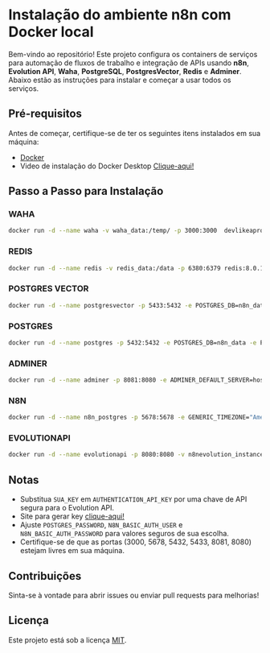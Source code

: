 # Instalação do ambiente n8n com Docker local

Bem-vindo ao repositório! Este projeto configura os containers de serviços para automação de fluxos de trabalho e integração de APIs usando **n8n**, **Evolution API**, **Waha**, **PostgreSQL**, **PostgresVector**, **Redis** e **Adminer**. Abaixo estão as instruções para instalar e começar a usar todos os serviços.

## Pré-requisitos

Antes de começar, certifique-se de ter os seguintes itens instalados em sua máquina:

- [Docker](https://docs.docker.com/get-docker/)
- Video de instalação do Docker Desktop [Clique-aqui!](https://youtu.be/ViNJ4GOqR4M?si=Mqa4blkZzpwnZ4x5)

## Passo a Passo para Instalação

### WAHA

```bash
docker run -d --name waha -v waha_data:/temp/ -p 3000:3000  devlikeapro/waha:noweb-2025.5.6
```

### REDIS

```bash
docker run -d --name redis -v redis_data:/data -p 6380:6379 redis:8.0.1 
```

### POSTGRES VECTOR

```bash
docker run -d --name postgresvector -p 5433:5432 -e POSTGRES_DB=n8n_data -e POSTGRES_USER=postgres -e POSTGRES_PASSWORD=postgres -v postgresvector_data:/var/lib/postgresql/data pgvector/pgvector:0.8.0-pg16
```

### POSTGRES

```bash
docker run -d --name postgres -p 5432:5432 -e POSTGRES_DB=n8n_data -e POSTGRES_USER=postgres -e POSTGRES_PASSWORD=postgres -d -v postgres_data:/var/lib/postgresql/data postgres:17.5
```

### ADMINER

```bash
docker run -d --name adminer -p 8081:8080 -e ADMINER_DEFAULT_SERVER=host.docker.internal adminer
```

### N8N

```bash
docker run -d --name n8n_postgres -p 5678:5678 -e GENERIC_TIMEZONE="America/Sao_Paulo" -e TZ="America/Sao_Paulo" -e DB_TYPE=postgresdb -e DB_POSTGRESDB_DATABASE=n8n_data -e DB_POSTGRESDB_HOST=host.docker.internal -e DB_POSTGRESDB_PORT=5432 -e DB_POSTGRESDB_USER=postgres -e DB_POSTGRESDB_SCHEMA=public -e DB_POSTGRESDB_PASSWORD=postgres -e N8N_ENFORCE_SETTINGS_FILE_PERMISSIONS=true -e N8N_RUNNERS_ENABLED=true -v n8n_data:/home/node/.n8n n8nio/n8n:1.94.1
```

### EVOLUTIONAPI

```bash
docker run -d --name evolutionapi -p 8080:8080 -v n8nevolution_instances:/evolution/instances -e AUTHENTICATION_API_KEY=cR3Oq3ePxJ0GW7X9U8gwsqXn1vKYD5xF -e DATABASE_ENABLED=true -e DATABASE_PROVIDER=postgresql -e DATABASE_CONNECTION_URI=postgresql://postgres:postgres@host.docker.internal:5432/evolutionapi_data?schema=public -e DATABASE_CONNECTION_CLIENT_NAME=evolution_exchange -e DATABASE_SAVE_DATA_INSTANCE=true -e DATABASE_SAVE_DATA_NEW_MESSAGE=true -e DATABASE_SAVE_MESSAGE_UPDATE=true -e DATABASE_SAVE_DATA_CONTACTS=true -e DATABASE_SAVE_DATA_CHATS=true -e DATABASE_SAVE_DATA_LABELS=true -e DATABASE_SAVE_DATA_HISTORIC=true -e CACHE_REDIS_ENABLED=true -e CACHE_REDIS_URI=redis://host.docker.internal:6380/6 -e CACHE_REDIS_PREFIX_KEY=evolution -e CACHE_REDIS_SAVE_INSTANCES=false -e CACHE_LOCAL_ENABLED=false atendai/evolution-api:v2.2.3
```

## Notas
- Substitua `SUA_KEY` em `AUTHENTICATION_API_KEY` por uma chave de API segura para o Evolution API.
- Site para gerar key [clique-aqui!](https://acte.ltd/utils/randomkeygen)
- Ajuste `POSTGRES_PASSWORD`, `N8N_BASIC_AUTH_USER` e `N8N_BASIC_AUTH_PASSWORD` para valores seguros de sua escolha.
- Certifique-se de que as portas (3000, 5678, 5432, 5433, 8081, 8080) estejam livres em sua máquina.


## Contribuições

Sinta-se à vontade para abrir issues ou enviar pull requests para melhorias!

## Licença

Este projeto está sob a licença [MIT](LICENSE).
